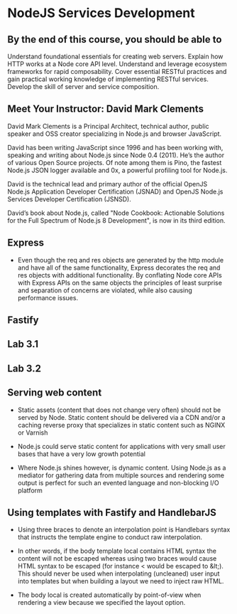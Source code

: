 # NodeJS Services Development

## By the end of this course, you should be able to

Understand foundational essentials for creating web servers.
Explain how HTTP works at a Node core API level.
Understand and leverage ecosystem frameworks for rapid composability.
Cover essential RESTful practices and gain practical working knowledge of implementing RESTful services.
Develop the skill of server and service composition.

## Meet Your Instructor: David Mark Clements

David Mark Clements is a Principal Architect, technical author, public speaker and OSS creator specializing in Node.js and browser JavaScript.

David has been writing JavaScript since 1996 and has been working with, speaking and writing about Node.js since Node 0.4 (2011). He’s the author of various Open Source projects. Of note among them is Pino, the fastest Node.js JSON logger available and 0x, a powerful profiling tool for Node.js.

David is the technical lead and primary author of the official OpenJS Node.js Application Developer Certification (JSNAD) and OpenJS Node.js Services Developer Certification (JSNSD).

David’s book about Node.js, called "Node Cookbook: Actionable Solutions for the Full Spectrum of Node.js 8 Development", is now in its third edition.

## Express

- Even though the req and res objects are generated by the http module and have all of the same functionality, Express decorates the req and res objects with additional functionality. By conflating Node core APIs with Express APIs on the same objects the principles of least surprise and separation of concerns are violated, while also causing performance issues.

## Fastify

## Lab 3.1

## Lab 3.2

## Serving web content

- Static assets (content that does not change very often) should not be served by Node. Static content should be delivered via a CDN and/or a caching reverse proxy that specializes in static content such as NGINX or Varnish

- Node.js could serve static content for applications with very small user bases that have a very low growth potential

- Where Node.js shines however, is dynamic content. Using Node.js as a mediator for gathering data from multiple sources and rendering some output is perfect for such an evented language and non-blocking I/O platform

## Using templates with Fastify and HandlebarJS

- Using three braces to denote an interpolation point is Handlebars syntax that instructs the template engine to conduct raw interpolation.

- In other words, if the body template local contains HTML syntax the content will not be escaped whereas using two braces would cause HTML syntax to be escaped (for instance < would be escaped to &‌lt;). This should never be used when interpolating (uncleaned) user input into templates but when building a layout we need to inject raw HTML.

- The body local is created automatically by point-of-view when rendering a view because we specified the layout option.
